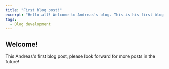 ```yaml
---
title: "First blog post!"
excerpt: "Hello all! Welcome to Andreas's blog. This is his first blog post, please look forward for more posts in the future!"
tags:
  - Blog development
---
```


## Welcome!
This Andreas's first blog post, please look forward for more posts in the future!